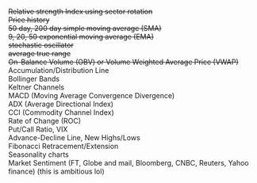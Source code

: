 ~~Relative strength Index using sector rotation<br/>~~
~~Price history~~<br/>
~~50 day, 200 day simple moving average (SMA)~~<br/>
~~9, 20, 50 exponential moving average (EMA)<br/>~~
~~stochastic oscillator<br/>~~
~~average true range <br/>~~
~~On-Balance Volume (OBV) or Volume Weighted Average Price (VWAP)<br/>~~
Accumulation/Distribution Line<br/>
Bollinger Bands<br/>
Keltner Channels<br/>
MACD (Moving Average Convergence Divergence)<br/>
ADX (Average Directional Index)<br/>
CCI (Commodity Channel Index)<br/>
Rate of Change (ROC)<br/>
Put/Call Ratio, VIX<br/>
Advance-Decline Line, New Highs/Lows<br/>
Fibonacci Retracement/Extension<br/>
Seasonality charts<br/>
Market Sentiment (FT, Globe and mail, Bloomberg, CNBC, Reuters, Yahoo finance) (this is ambitious lol)<br/> 